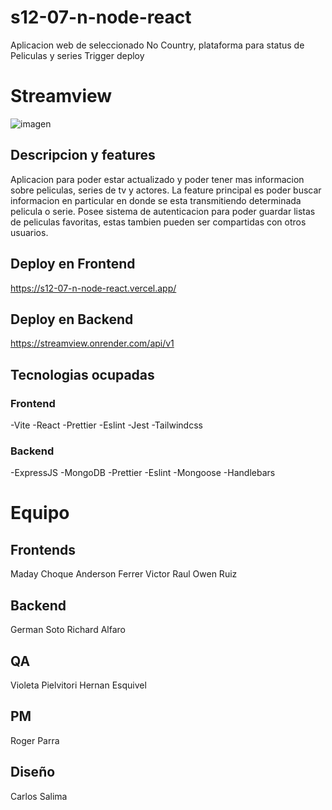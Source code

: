 # s12-07-n-node-react

Aplicacion web de seleccionado No Country, plataforma para status de Peliculas y series
Trigger deploy

# Streamview

![imagen](https://github.com/No-Country/s12-07-n-node-react/assets/92329156/415b611f-28c6-4dd8-b605-d7675938a32d)

## Descripcion y features

Aplicacion para poder estar actualizado y poder tener mas informacion sobre peliculas, series de tv y actores.
La feature principal es poder buscar informacion en particular en donde se esta transmitiendo determinada pelicula o serie.
Posee sistema de autenticacion para poder guardar listas de peliculas favoritas, estas tambien pueden ser compartidas con otros usuarios.

## Deploy en Frontend

https://s12-07-n-node-react.vercel.app/

## Deploy en Backend

https://streamview.onrender.com/api/v1

## Tecnologias ocupadas

### Frontend

-Vite
-React
-Prettier
-Eslint
-Jest
-Tailwindcss

### Backend

-ExpressJS
-MongoDB
-Prettier
-Eslint
-Mongoose
-Handlebars

# Equipo

## Frontends

Maday Choque
Anderson Ferrer
Victor Raul
Owen Ruiz

## Backend

German Soto
Richard Alfaro

## QA

Violeta Pielvitori
Hernan Esquivel

## PM

Roger Parra

## Diseño

Carlos Salima
